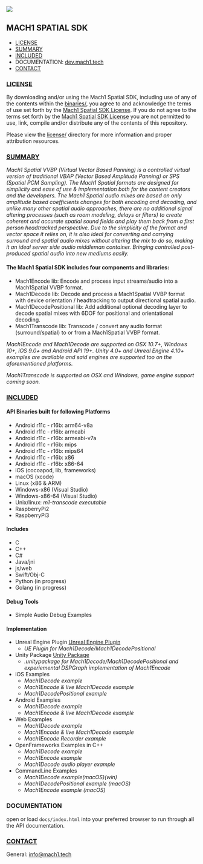 <a href="http://dev.mach1.tech"><img src="http://dev.mach1.xyz/images/logo_big_b_l.png"></a>

## MACH1 SPATIAL SDK ##

* [LICENSE](#license)
* [SUMMARY](#summary)
* [INCLUDED](#included)
* DOCUMENTATION: <a href="http://dev.mach1.tech">dev.mach1.tech</a>
* [CONTACT](#contact)

### [LICENSE](#license) ###

By downloading and/or using the Mach1 Spatial SDK, including use of any of the contents within the [binaries/](binaries),
you agree to and acknowledge the terms of use set forth by the [Mach1 Spatial SDK License](https://www.mach1.tech/license).
If you do not agree to the terms set forth by the [Mach1 Spatial SDK License](https://www.mach1.tech/license) you are not
permitted to use, link, compile and/or distribute any of the contents of this repository.

Please view the [license/](license) directory for more information and proper attribution resources.

### [SUMMARY](#summary) ###

*Mach1 Spatial VVBP (Virtual Vector Based Panning) is a controlled virtual version of traditional VBAP (Vector Based Amplitude Panning) or SPS (Spatial PCM Sampling). The Mach1 Spatial formats are designed for simplicity and ease of use & implementation both for the content creators and the developers. The Mach1 Spatial audio mixes are based on only amplitude based coefficients changes for both encoding and decoding, and unlike many other spatial audio approaches, there are no additional signal altering processes (such as room modeling, delays or filters) to create coherent and accurate spatial sound fields and play them back from a first person headtracked perspective. Due to the simplicity of the format and vector space it relies on, it is also ideal for converting and carrying surround and spatial audio mixes without altering the mix to do so, making it an ideal server side audio middleman container. Bringing controlled post-produced spatial audio into new mediums easily.*

#### The Mach1 Spatial SDK includes four components and libraries: ####

* Mach1Encode lib: Encode and process input streams/audio into a Mach1Spatial VVBP format.
* Mach1Decode lib: Decode and process a Mach1Spatial VVBP format with device orientation / headtracking to output directional spatial audio.
* Mach1DecodePositional lib: Add additional optional decoding layer to decode spatial mixes with 6DOF for positional and orientational decoding.
* Mach1Transcode lib: Transcode / convert any audio format (surround/spatial) to or from a Mach1Spatial VVBP format.

*Mach1Encode and Mach1Decode are supported on OSX 10.7+, Windows 10+, iOS 9.0+ and Android API 19+. Unity 4.0+ and Unreal Engine 4.10+ examples are available and said engines are supported too on the aforementioned platforms.*

*Mach1Transcode is supported on OSX and Windows, game engine support coming soon.*


### [INCLUDED](#included) ###

#### API Binaries built for following Platforms
* Android r11c - r16b: arm64-v8a
* Android r11c - r16b: armeabi
* Android r11c - r16b: armeabi-v7a
* Android r11c - r16b: mips
* Android r11c - r16b: mips64
* Android r11c - r16b: x86
* Android r11c - r16b: x86-64
* iOS (cocoapod, lib, frameworks)
* macOS (xcode)
* Linux (x86 & ARM)
* Windows-x86 (Visual Studio)
* Windows-x86-64 (Visual Studio)
* Unix/linux: _m1-transcode executable_
* RaspberryPi2
* RaspberryPi3

#### Includes
* C
* C++
* C#
* Java/jni
* js/web
* Swift/Obj-C
* Python (in progress)
* Golang (in progress)

#### Debug Tools
* Simple Audio Debug Examples

#### Implementation 
* Unreal Engine Plugin <a href="http://www.mach1.tech/downloads-spatialgameengine ">Unreal Engine Plugin</a>
	* _UE Plugin for Mach1Decode/Mach1DecodePositional_
* Unity Package <a href="http://www.mach1.tech/downloads-spatialgameengine ">Unity Package</a>
	* _.unitypackage for Mach1Decode/Mach1DecodePositional and experiemental DSPGraph implementation of Mach1Encode_
* iOS Examples
	* _Mach1Decode example_
	* _Mach1Encode & live Mach1Decode example_
	* _Mach1DecodePositional example_
* Android Examples
	* _Mach1Decode example_
	* _Mach1Encode & live Mach1Decode example_
* Web Examples
	* _Mach1Decode example_
	* _Mach1Encode & live Mach1Decode example_
	* _Mach1Encode Recorder example_
* OpenFrameworks Examples in C++
	* _Mach1Decode example_
	* _Mach1Encode example_
	* _Mach1Decode audio player example_
* CommandLine Examples
	* _Mach1Decode example(macOS)(win)_
	* _Mach1DecodePositional example (macOS)_
	* _Mach1Encode example (macOS)_

### DOCUMENTATION ###

open or load `docs/index.html` into your preferred browser to run through all the API documentation.

### [CONTACT](#contact) ###

General:
info@mach1.tech